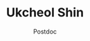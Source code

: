 ---
title: Ukcheol Shin
subtitle: Postdoc
job_title: Postdoc
category: postdoc
layout: team_member_personal_page
image: /assets/imgs/team/blank_profile_picture.png
link-new-tab: true
keywords: 
---